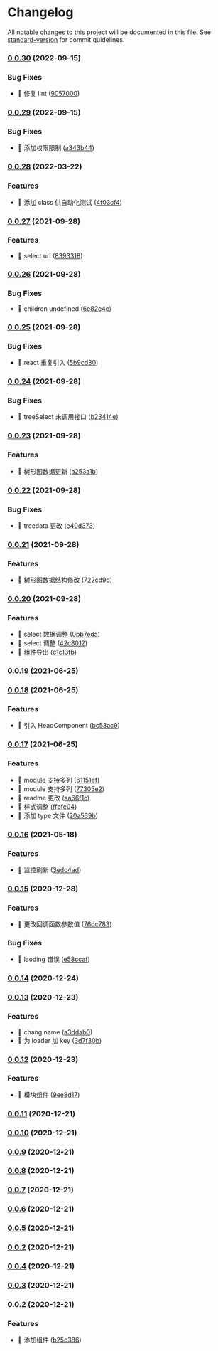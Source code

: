 # Changelog

All notable changes to this project will be documented in this file. See [standard-version](https://github.com/conventional-changelog/standard-version) for commit guidelines.

### [0.0.30](https://github.com/li-qiuli/epub-list/compare/v0.0.29...v0.0.30) (2022-09-15)

### Bug Fixes

- 🐛 修复 lint ([9057000](https://github.com/li-qiuli/epub-list/commit/905700049778543088ec59c283c8bbd8ae0f2948))

### [0.0.29](https://github.com/li-qiuli/epub-list/compare/v0.0.28...v0.0.29) (2022-09-15)

### Bug Fixes

- 🐛 添加权限限制 ([a343b44](https://github.com/li-qiuli/epub-list/commit/a343b44901514ffe39f9035d9ae393de5e648fb0))

### [0.0.28](https://github.com/li-qiuli/epub-list/compare/v0.0.27...v0.0.28) (2022-03-22)

### Features

- 🎸 添加 class 供自动化测试 ([4f03cf4](https://github.com/li-qiuli/epub-list/commit/4f03cf48c569f7490d3af3d5be8e62f82bdc1f53))

### [0.0.27](https://github.com/li-qiuli/epub-list/compare/v0.0.26...v0.0.27) (2021-09-28)

### Features

- 🎸 select url ([8393318](https://github.com/li-qiuli/epub-list/commit/8393318b25bf3e073a4891e44a72685ce54eb27f))

### [0.0.26](https://github.com/li-qiuli/epub-list/compare/v0.0.25...v0.0.26) (2021-09-28)

### Bug Fixes

- 🐛 children undefined ([6e82e4c](https://github.com/li-qiuli/epub-list/commit/6e82e4c4f703f73e5c20b7f059b8ea2ad1e46f42))

### [0.0.25](https://github.com/li-qiuli/epub-list/compare/v0.0.24...v0.0.25) (2021-09-28)

### Bug Fixes

- 🐛 react 重复引入 ([5b9cd30](https://github.com/li-qiuli/epub-list/commit/5b9cd30c59560cab76030fc709c1060fe5b9ad1f))

### [0.0.24](https://github.com/li-qiuli/epub-list/compare/v0.0.23...v0.0.24) (2021-09-28)

### Bug Fixes

- 🐛 treeSelect 未调用接口 ([b23414e](https://github.com/li-qiuli/epub-list/commit/b23414e2222a41a34ff0bf03e8aeb3f857074d2a))

### [0.0.23](https://github.com/li-qiuli/epub-list/compare/v0.0.22...v0.0.23) (2021-09-28)

### Features

- 🎸 树形图数据更新 ([a253a1b](https://github.com/li-qiuli/epub-list/commit/a253a1baf1d7be0dcc16160c12d2eda85216aed2))

### [0.0.22](https://github.com/li-qiuli/epub-list/compare/v0.0.21...v0.0.22) (2021-09-28)

### Bug Fixes

- 🐛 treedata 更改 ([e40d373](https://github.com/li-qiuli/epub-list/commit/e40d373ad77d2359e98d263b88baacc866308325))

### [0.0.21](https://github.com/li-qiuli/epub-list/compare/v0.0.20...v0.0.21) (2021-09-28)

### Features

- 🎸 树形图数据结构修改 ([722cd9d](https://github.com/li-qiuli/epub-list/commit/722cd9d7f3c9d83962ef33bc292ae544fb7f545d))

### [0.0.20](https://github.com/li-qiuli/epub-list/compare/v0.0.19...v0.0.20) (2021-09-28)

### Features

- 🎸 select 数据调整 ([0bb7eda](https://github.com/li-qiuli/epub-list/commit/0bb7edac8382c029610f2b219d1dba0bd7217107))
- 🎸 select 调整 ([42c8012](https://github.com/li-qiuli/epub-list/commit/42c8012b13dc4642161c6af997a16be31668e868))
- 🎸 组件导出 ([c1c13fb](https://github.com/li-qiuli/epub-list/commit/c1c13fbac265c7c1fe4455cecc437fbbcbaa766e))

### [0.0.19](https://github.com/li-qiuli/epub-list/compare/v0.0.18...v0.0.19) (2021-06-25)

### [0.0.18](https://github.com/li-qiuli/epub-list/compare/v0.0.17...v0.0.18) (2021-06-25)

### Features

- 🎸 引入 HeadComponent ([bc53ac9](https://github.com/li-qiuli/epub-list/commit/bc53ac916b5db78d080615e930b4e604fe593074))

### [0.0.17](https://github.com/li-qiuli/epub-list/compare/v0.0.16...v0.0.17) (2021-06-25)

### Features

- 🎸 module 支持多列 ([61151ef](https://github.com/li-qiuli/epub-list/commit/61151ef6d97d8a4fd85df02166fd54d9e0788a7e))
- 🎸 module 支持多列 ([77305e2](https://github.com/li-qiuli/epub-list/commit/77305e27bcd4582762d856439982d0eed6e4f78f))
- 🎸 readme 更改 ([aa66f1c](https://github.com/li-qiuli/epub-list/commit/aa66f1c701e5dd7c1b3ad8efd3a9048936028207))
- 🎸 样式调整 ([ffbfe04](https://github.com/li-qiuli/epub-list/commit/ffbfe046c027e090147efb622fee0fa7cf76a586))
- 🎸 添加 type 文件 ([20a569b](https://github.com/li-qiuli/epub-list/commit/20a569b8f5eb9c2197e5cf88b1840ad87c37bd5f))

### [0.0.16](https://github.com/li-qiuli/epub-list/compare/v0.0.15...v0.0.16) (2021-05-18)

### Features

- 🎸 监控刷新 ([3edc4ad](https://github.com/li-qiuli/epub-list/commit/3edc4ad54a3616cebb5843254f0925f633f44f5f))

### [0.0.15](https://github.com/li-qiuli/epub-list/compare/v0.0.14...v0.0.15) (2020-12-28)

### Features

- 🎸 更改回调函数参数值 ([76dc783](https://github.com/li-qiuli/epub-list/commit/76dc783f6259b32aefd906920a3222e996b0c905))

### Bug Fixes

- 🐛 laoding 错误 ([e58ccaf](https://github.com/li-qiuli/epub-list/commit/e58ccaf1a92c54aed9f97b0e14de5fcca40d243c))

### [0.0.14](https://github.com/li-qiuli/epub-list/compare/v0.0.13...v0.0.14) (2020-12-24)

### [0.0.13](https://github.com/li-qiuli/epub-list/compare/v0.0.12...v0.0.13) (2020-12-23)

### Features

- 🎸 chang name ([a3ddab0](https://github.com/li-qiuli/epub-list/commit/a3ddab08765b4a6b1ca6a06c0c8573cf8b010872))
- 🎸 为 loader 加 key ([3d7f30b](https://github.com/li-qiuli/epub-list/commit/3d7f30bb5f7ddc2a1d6d9725548eef4003c59bf9))

### [0.0.12](https://github.com/li-qiuli/epub-list/compare/v0.0.11...v0.0.12) (2020-12-23)

### Features

- 🎸 模块组件 ([9ee8d17](https://github.com/li-qiuli/epub-list/commit/9ee8d1719d84f776fc97782612e6e49efba8a34d))

### [0.0.11](https://github.com/li-qiuli/epub-list/compare/v0.0.10...v0.0.11) (2020-12-21)

### [0.0.10](https://github.com/li-qiuli/epub-list/compare/v0.0.9...v0.0.10) (2020-12-21)

### [0.0.9](https://github.com/li-qiuli/epub-list/compare/v0.0.8...v0.0.9) (2020-12-21)

### [0.0.8](https://github.com/li-qiuli/epub-list/compare/v0.0.7...v0.0.8) (2020-12-21)

### [0.0.7](https://github.com/li-qiuli/epub-list/compare/v0.0.6...v0.0.7) (2020-12-21)

### [0.0.6](https://github.com/li-qiuli/epub-list/compare/v0.0.5...v0.0.6) (2020-12-21)

### [0.0.5](https://github.com/li-qiuli/epub-list/compare/v0.0.4...v0.0.5) (2020-12-21)

### [0.0.2](https://github.com/li-qiuli/epub-list/compare/v0.0.4...v0.0.2) (2020-12-21)

### [0.0.4](https://github.com/li-qiuli/epub-list/compare/v0.0.3...v0.0.4) (2020-12-21)

### [0.0.3](https://github.com/li-qiuli/epub-list/compare/v0.0.2...v0.0.3) (2020-12-21)

### 0.0.2 (2020-12-21)

### Features

- 🎸 添加组件 ([b25c386](https://github.com/li-qiuli/epub-list/commit/b25c386523bc46ce773f3ac32f73c242aeb990fa))
